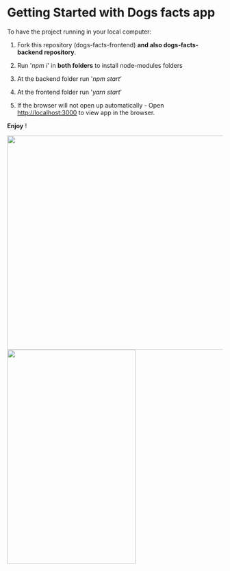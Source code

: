 
# Getting Started with Dogs facts app 

To have the project running in your local computer:

1. Fork this repository (dogs-facts-frontend) **and also dogs-facts-backend repository**.

2. Run  '*npm i*' in **both folders** to install node-modules folders

3. At the backend folder run  '*npm start*'

4. At the frontend folder run  '*yarn start*'

5. If the browser will not open up automatically - Open [http://localhost:3000](http://localhost:3000) to view app in the browser.

**Enjoy** !

<img src="https://user-images.githubusercontent.com/42407859/120096220-d7eb9c00-c132-11eb-9ccd-1e102d65e2a3.png" width="900" height="500">
<img src="https://user-images.githubusercontent.com/42407859/120096316-6c55fe80-c133-11eb-9602-0bbddad495a5.png" width="300" height="500">

